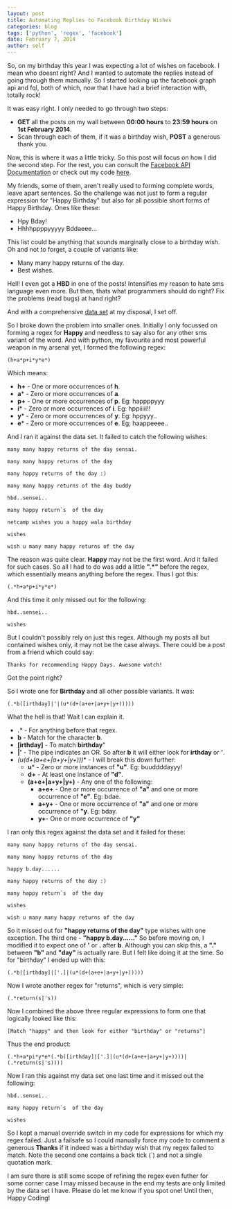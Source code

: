 ```yaml
---
layout: post
title: Automating Replies to Facebook Birthday Wishes
categories: blog
tags: ['python', 'regex', 'facebook']
date: February 7, 2014
author: self
---
```


So, on my birthday this year I was expecting a lot of wishes on facebook. I mean who doesnt right? And I wanted to automate the replies instead of going through them manually. So I started looking up the facebook graph api and fql, both of which, now that I have had a brief interaction with, totally rock!

It was easy right. I only needed to go through two steps:

* **GET** all the posts on my wall between **00:00 hours** to **23:59 hours** on **1st February 2014**.
* Scan through each of them, if it was a birthday wish, **POST** a generous thank you.

Now, this is where it was a little tricky. So this post will focus on how I did the second step. For the rest, you can consult the [Facebook API Documentation](https://developers.facebook.com/docs/reference/apis/) or check out my code [here](https://github.com/indradhanush/birthday-thanks).

My friends, some of them, aren't really used to forming complete words, leave apart sentences. So the challenge was not just to form a regular expression for "Happy Birthday" but also for all possible short forms of Happy Birthday. Ones like these:

  * Hpy Bday!
  * Hhhhppppyyyyy Bddaeee...

This list could be anything that sounds marginally close to a birthday wish. Oh and not to forget, a couple of variants like:

  * Many many happy returns of the day.
  * Best wishes.

Hell! I even got a **HBD** in one of the posts! Intensifies my reason to hate sms language even more. But then, thats what programmers should do right? Fix the problems (read bugs) at hand right?

And with a comprehensive [data set](http://bpaste.net/show/176299/) at my disposal, I set off.

So I broke down the problem into smaller ones. Initially I only focussed on forming a regex for **Happy** and needless to say also for any other sms variant of the word. And with python, my favourite and most powerful weapon in my arsenal yet, I formed the following regex:

    (h+a*p+i*y*e*)

Which means:

* **h+** - One or more occurrences of **h**.
* **a*** - Zero or more occurrences of **a**.
* **p+** - One or more occurrences of **p**. Eg: happppyyy
* **i*** - Zero or more occurrences of **i**. Eg: hppiiiii!!
* **y*** - Zero or more occurrences of **y**. Eg: hppyyy..
* **e*** - Zero or more occurrences of **e**. Eg; haappeeee..

And I ran it against the data set. It failed to catch the following wishes:

    many many happy returns of the day sensai.

    many many happy returns of the day

    many happy returns of the day :)

    many many happy returns of the day buddy

    hbd..sensei..

    many happy return`s  of the day

    netcamp wishes you a happy wala birthday

    wishes

    wish u many many happy returns of the day


The reason was quite clear. **Happy** may not be the first word. And it failed for such cases. So all I had to do was add a little **".*"** before the regex, which essentially means anything before the regex. Thus I got this:

    (.*h+a*p+i*y*e*)

And this time it only missed out for the following:

    hbd..sensei..

    wishes

But I couldn't possibly rely on just this regex. Although my posts all but contained wishes only, it may not be the case always. There could be a post from a friend which could say:

    Thanks for recommending Happy Days. Awesome watch!

Got the point right?

So I wrote one for **Birthday** and all other possible variants. It was:

    (.*b([irthday]|'|(u*(d+(a+e+|a+y+|y+)))))

What the hell is that! Wait I can explain it.

* **.*** - For anything before that regex.
* **b** - Match for the character **b**.
* **[irthday]** - To match **birthday**"
* **|'** - The pipe indicates an OR. So after **b** it will either look for **irthday** or **'**.
* **(u*(d+(a+e+|a+y+|y+)))** - I will break this down further:
  * **u*** - Zero or more instances of **"u"**. Eg: buuddddayyy!
  * **d+** - At least one instance of **"d"**. 
  * **(a+e+|a+y+|y+)** - Any one of the following:
    * **a+e+** - One or more occurrence of **"a"** and one or more occurrence of **"e"**. Eg: bdae.
    * **a+y+** - One or more occurrence of **"a"** and one or more occurrence of **"y**. Eg: bday.
    * **y+**- One or more occurrence of **"y"**
    
I ran only this regex against the data set and it failed for these:

    many many happy returns of the day sensai.

    many many happy returns of the day

    happy b.day......

    many happy returns of the day :)

    many happy return`s  of the day

    wishes

    wish u many many happy returns of the day


So it missed out for **"happy returns of the day"** type wishes with one exception. The third one - **"happy b.day......"**
So before moving on, I modified it to expect one of **'** or **.** after **b**. Although you can skip this, a **"."** between **"b"** and **"day"** is actually rare. But I felt like doing it at the time. So for "birthday" I ended up with this:

    (.*b([irthday]|['.]|(u*(d+(a+e+|a+y+|y+)))))
   
Now I wrote another regex for "returns", which is very simple:

    (.*return(s|'s))

Now I combined the above three regular expressions to form one that logically looked like this:

    [Match "happy" and then look for either "birthday" or "returns"]

Thus the end product:

    (.*h+a*pi*y*e*(.*b([irthday]|['.]|(u*(d+(a+e+|a+y+|y+))))|(.*return(s|'s))))

Now I ran this against my data set one last time and it missed out the following:

    hbd..sensei..

    many happy return`s  of the day

    wishes

So I kept a manual override switch in my code for expressions for which my regex failed. Just a failsafe so I could manually force my code to comment a generous **Thanks** if it indeed was a birthday wish that my regex failed to match. Note the second one contains a back tick (`) and not a single quotation mark.

I am sure there is still some scope of refining the regex even futher for some corner case I may missed because in the end my tests are only limited by the data set I have. Please do let me know if you spot one! Until then, Happy Coding!

